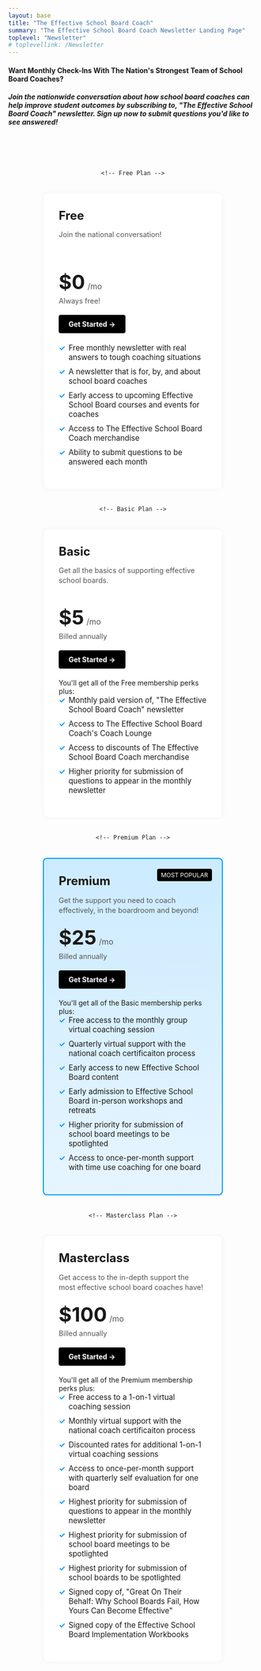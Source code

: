 ```yaml
---
layout: base
title: "The Effective School Board Coach"
summary: "The Effective School Board Coach Newsletter Landing Page"
toplevel: "Newsletter"
# toplevellink: /Newsletter
---
```



<style type="text/css">

.pricing-section {
  padding: 50px 0;
}

.pricing-container {
  display: flex;
  max-width: 1200px;
  margin: 0 auto;
  gap: 20px;
  flex-wrap: wrap;
  justify-content: center;
}

.plan {
  background: #fff;
  border-radius: 8px;
  padding: 30px;
  flex: 1 1 250px;
  box-shadow: 0 0 10px rgba(0,0,0,0.05);
  max-width: 280px;
  position: relative;
}

.plan.most-popular {
  background: linear-gradient(to bottom, #ccebff, #e6f5ff);
  border: 2px solid #0099ff;
}

.plan.most-popular .badge {
  position: absolute;
  top: 20px;
  right: 20px;
  background: #000;
  color: #fff;
  font-size: 0.75rem;
  text-transform: uppercase;
  padding: 5px 8px;
  border-radius: 4px;
}

.plan-title {
  font-size: 1.5rem;
  margin: 0 0 10px;
  font-weight: bold;
}

.plan-subtitle {
  font-size: 0.9rem;
  color: #555;
  margin-bottom: 20px;
  line-height: 1.4;
}

.price-container {
  display: flex;
  align-items: baseline;
  margin-bottom: 5px;
}

.price {
  font-size: 2.5rem;
  font-weight: bold;
}

.price-term {
  margin-left: 5px;
  font-size: 1rem;
  color: #555;
}

.billed-annually {
  font-size: 0.9rem;
  margin: 0 0 20px;
  color: #555;
}

.billed-annually .original-price {
  text-decoration: line-through;
  color: #999;
  font-size: 0.8rem;
  margin-left: 5px;
}

.cta-button {
  display: inline-block;
  background: #000;
  color: #fff;
  padding: 10px 20px;
  margin-bottom: 20px;
  text-decoration: none;
  border-radius: 4px;
  font-weight: bold;
  text-align: center;
}

.features {
  list-style: none;
  padding: 0;
  margin: 0 0 15px;
}

.features li {
  margin-bottom: 10px;
  padding-left: 20px;
  position: relative;
  font-size: 0.95rem;
}

.features li::before {
  content: '✓';
  position: absolute;
  left: 0;
  color: #0099ff;
  font-weight: bold;
}

.note {
  font-size: 0.8rem;
  color: #777;
  line-height: 1.4;
}

/* Responsive adjustments */
@media (max-width: 992px) {
  .plan {
    max-width: 300px;
    flex: 1 1 300px;
  }
}

@media (max-width: 768px) {
  .pricing-container {
    flex-direction: column;
    align-items: center;
  }
  .plan {
    max-width: 80%;
  }
}

</style>

<h4>Want Monthly Check-Ins With The Nation's Strongest Team of School Board Coaches?</h4>
<h5>Join the nationwide conversation about how school board coaches can help improve student outcomes by subscribing to, "<strong>The Effective School Board Coach</strong>" newsletter. Sign up now to submit questions you'd like to see answered!</h5>


<section class="pricing-section">
  <div class="pricing-container">

    <!-- Free Plan -->
  <div class="plan">
      <h3 class="plan-title">Free</h3>
      <p class="plan-subtitle">Join the national conversation!<br/><br/><br/></p>
      <div class="price-container">
        <span class="price">$0</span><span class="price-term">/mo</span>
      </div>
      <p class="billed-annually">Always free!</p>
      <a href="https://www1.effectiveschoolboards.com/offers/QJZbEFLC" class="cta-button">Get Started →</a>
      <ul class="features">
        <li>Free monthly newsletter with real answers to tough coaching situations</li>
        <li>A newsletter that is for, by, and about school board coaches</li>
        <li>Early access to upcoming Effective School Board courses and events for coaches</li>
        <li>Access to The Effective School Board Coach merchandise</li>
        <li>Ability to submit questions to be answered each month</li>
      </ul>
      <p class="note"></p>
    </div>

    <!-- Basic Plan -->
  <div class="plan">
      <h3 class="plan-title">Basic</h3>
      <p class="plan-subtitle">Get all the basics of supporting effective school boards.<br/><br/></p>
      <div class="price-container">
        <span class="price">$5</span><span class="price-term">/mo</span>
      </div>
      <p class="billed-annually">Billed annually</p>
      <a href="https://www1.effectiveschoolboards.com/offers/C6nx3889" class="cta-button">Get Started →</a><br/>
      You'll get all of the Free membership perks plus:
      <ul class="features">
        <li>Monthly paid version of, "The Effective School Board Coach" newsletter</li>
        <li>Access to The Effective School Board Coach's Coach Lounge</li>
        <li>Access to discounts of The Effective School Board Coach merchandise</li>
        <li>Higher priority for submission of questions to appear in the monthly newsletter</li>
      </ul>
      <p class="note"></p>
    </div>

    <!-- Premium Plan -->
  <div class="plan most-popular">
      <div class="badge">Most Popular</div>
      <h3 class="plan-title">Premium</h3>
      <p class="plan-subtitle">Get the support you need to coach effectively, in the boardroom and beyond!</p>
      <div class="price-container">
        <span class="price">$25</span><span class="price-term">/mo</span>
      </div>
      <p class="billed-annually">Billed annually</p>
      <a href="https://www1.effectiveschoolboards.com/offers/ggJwbFoB" class="cta-button">Get Started →</a><br/>
      You'll get all of the Basic membership perks plus:
      <ul class="features">
        <li>Free access to the monthly group virtual coaching session</li>
        <li>Quarterly virtual support with the national coach certificaiton process</li>
        <li>Early access to new Effective School Board content</li>
        <li>Early admission to Effective School Board in-person workshops and retreats</li>
        <li>Higher priority for submission of school board meetings to be spotlighted</li>
        <li>Access to once-per-month support with time use coaching for one board</li>
      </ul>
      <p class="note"></p>
    </div>

    <!-- Masterclass Plan -->
  <div class="plan">
      <h3 class="plan-title">Masterclass</h3>
      <p class="plan-subtitle">Get access to the in-depth support the most effective school board coaches have!</p>
      <div class="price-container">
        <span class="price">$100</span><span class="price-term">/mo</span>
      </div>
      <p class="billed-annually">Billed annually</p>
      <a href="https://www1.effectiveschoolboards.com/offers/T6KajpSx" class="cta-button">Get Started →</a><br/>
      You'll get all of the Premium membership perks plus:
      <ul class="features">
        <li>Free access to a 1-on-1 virtual coaching session</li>
        <li>Monthly virtual support with the national coach certificaiton process</li>
        <li>Discounted rates for additional 1-on-1 virtual coaching sessions</li>
        <li>Access to once-per-month support with quarterly self evaluation for one board</li>
        <li>Highest priority for submission of questions to appear in the monthly newsletter</li>
        <li>Highest priority for submission of school board meetings to be spotlighted</li>
        <li>Highest priority for submission of school boards to be spotlighted</li>
        <li>Signed copy of, "Great On Their Behalf: Why School Boards Fail, How Yours Can Become Effective"</li>
        <li>Signed copy of the Effective School Board Implementation Workbooks</li>
      </ul>
      <p class="note"></p>
    </div>

  </div>
</section>
